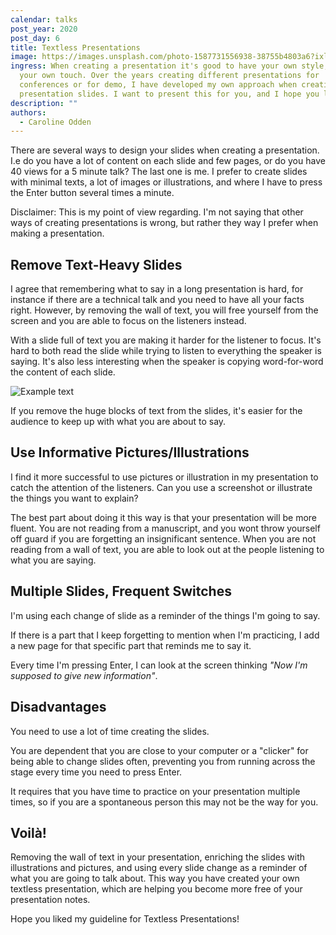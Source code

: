 ```yaml
---
calendar: talks
post_year: 2020
post_day: 6
title: Textless Presentations
image: https://images.unsplash.com/photo-1587731556938-38755b4803a6?ixlib=rb-1.2.1&ixid=eyJhcHBfaWQiOjEyMDd9&auto=format&fit=crop&w=2714&q=80
ingress: When creating a presentation it's good to have your own style, having
  your own touch. Over the years creating different presentations for
  conferences or for demo, I have developed my own approach when creating
  presentation slides. I want to present this for you, and I hope you like it!
description: ""
authors:
  - Caroline Odden
---
```

There are several ways to design your slides when creating a presentation. I.e do you have a lot of content on each slide and few pages, or do you have 40 views for a 5 minute talk? The last one is me. I prefer to create slides with minimal texts, a lot of images or illustrations, and where I have to press the Enter button several times a minute. 

Disclaimer: This is my point of view regarding. I'm not saying that other ways of creating presentations is wrong, but rather they way I prefer when making a presentation.

## Remove Text-Heavy Slides

I agree that remembering what to say in a long presentation is hard, for instance if there are a technical talk and you need to have all your facts right. However, by removing the wall of text, you will free yourself from the screen and you are able to focus on the listeners instead.

With a slide full of text you are making it harder for the listener to focus. It's hard to both read the slide while trying to listen to everything the speaker is saying. It's also less interesting when the speaker is copying word-for-word the content of each slide.

![Example text](assets/screenshot-2020-11-24-at-17.25.29.png "Example of wall-of-text")

If you remove the huge blocks of text from the slides, it's easier for the audience to keep up with what you are about to say. 

## Use Informative Pictures/Illustrations

I find it more successful to use pictures or illustration in my presentation to catch the attention of the listeners. Can you use a screenshot or illustrate the things you want to explain? 

The best part about doing it this way is that your presentation will be more fluent. You are not reading from a manuscript, and you wont throw yourself off guard if you are forgetting an insignificant sentence. When you are not reading from a wall of text, you are able to look out at the people listening to what you are saying. 

## Multiple Slides, Frequent Switches

I'm using each change of slide as a reminder of the things I'm going to say.

If there is a part that I keep forgetting to mention when I'm practicing, I add a new page for that specific part that reminds me to say it.

Every time I'm pressing Enter, I can look at the screen thinking *"Now I'm supposed to give new information"*.

## Disadvantages

You need to use a lot of time creating the slides.

You are dependent that you are close to your computer or a "clicker" for being able to change slides often, preventing you from running across the stage every time you need to press Enter.

It requires that you have time to practice on your presentation multiple times, so if you are a spontaneous person this may not be the way for you. 

## Voilà!

Removing the wall of text in your presentation, enriching the slides with illustrations and pictures, and using every slide change as a reminder of what you are going to talk about. This way you have created your own textless presentation, which are helping you become more free of your presentation notes. 

Hope you liked my guideline for Textless Presentations!